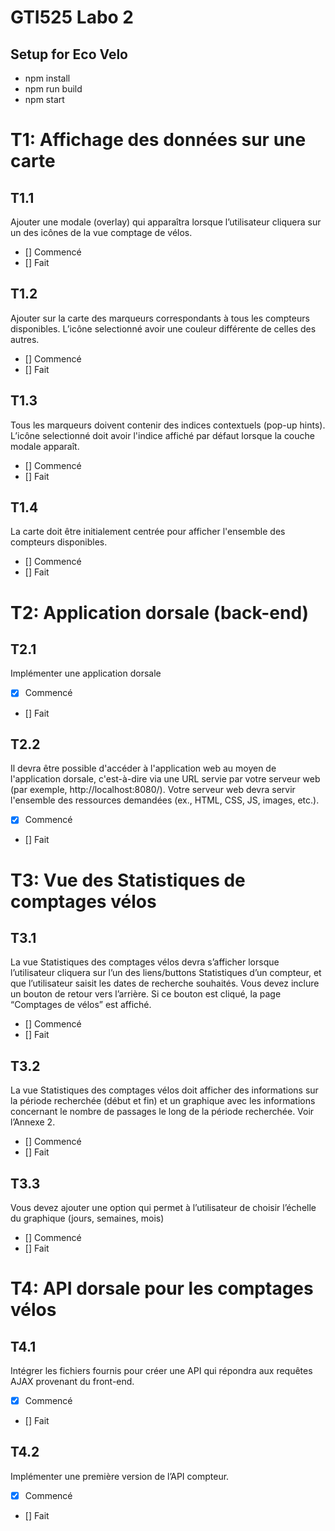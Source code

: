 # GTI525 Labo 2
## Setup for Eco Velo
- npm install 
- npm run build
- npm start


# T1: Affichage des données sur une carte

## T1.1
Ajouter une modale (overlay) qui apparaîtra lorsque l’utilisateur cliquera sur un des icônes de la vue comptage de vélos.
- [] Commencé
- [] Fait

## T1.2
Ajouter sur la carte des marqueurs correspondants à tous les compteurs disponibles. L’icône selectionné avoir une couleur différente de celles des autres.
- [] Commencé
- [] Fait

## T1.3
Tous les marqueurs doivent contenir des indices contextuels (pop-up hints). L’icône selectionné doit avoir l'indice affiché par défaut lorsque la couche modale apparaît.
- [] Commencé
- [] Fait

## T1.4
La carte doit être initialement centrée pour afficher l'ensemble des compteurs disponibles.
- [] Commencé
- [] Fait

# T2: Application dorsale (back-end)
## T2.1
Implémenter une application dorsale
- [x] Commencé
- [] Fait
  
## T2.2
Il devra être possible d'accéder à l'application web au moyen de l'application dorsale,
c'est-à-dire via une URL servie par votre serveur web (par exemple, http://localhost:8080/). Votre
serveur web devra servir l'ensemble des ressources demandées (ex., HTML, CSS, JS, images, etc.).
- [x] Commencé
- [] Fait

# T3: Vue des Statistiques de comptages vélos
## T3.1
La vue Statistiques des comptages vélos devra s’afficher lorsque l’utilisateur cliquera sur l’un
des liens/buttons Statistiques d’un compteur, et que l’utilisateur saisit les dates de recherche
souhaités. Vous devez inclure un bouton de retour vers l’arrière. Si ce bouton est cliqué, la page “Comptages de vélos” est affiché.
- [] Commencé
- [] Fait
## T3.2
La vue Statistiques des comptages vélos doit afficher des informations sur la période
recherchée (début et fin) et un graphique avec les informations concernant le nombre de passages le long de la période recherchée. Voir l’Annexe 2.
- [] Commencé
- [] Fait
## T3.3
Vous devez ajouter une option qui permet à l’utilisateur de choisir l’échelle du graphique (jours, semaines, mois)
- [] Commencé
- [] Fait

# T4: API dorsale pour les comptages vélos
## T4.1
Intégrer les fichiers fournis pour créer une API qui répondra aux requêtes AJAX provenant du front-end.
- [x] Commencé
- [] Fait

## T4.2
Implémenter une première version de l’API compteur.
- [x] Commencé
- [] Fait